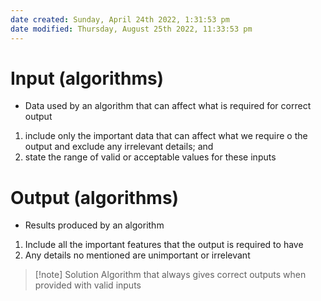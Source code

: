 ```yaml
---
date created: Sunday, April 24th 2022, 1:31:53 pm
date modified: Thursday, August 25th 2022, 11:33:53 pm
---
```


# Input (algorithms)

- Data used by an algorithm that can affect what is required for correct output

1. include only the important data that can affect what we require o the output and exclude any irrelevant details; and
2. state the range of valid or acceptable values for these inputs

# Output (algorithms)

- Results produced by an algorithm

1. Include all the important features that the output is required to have
2. Any details no mentioned are unimportant or irrelevant

> [!note] Solution
Algorithm that always gives correct outputs when provided with valid inputs
